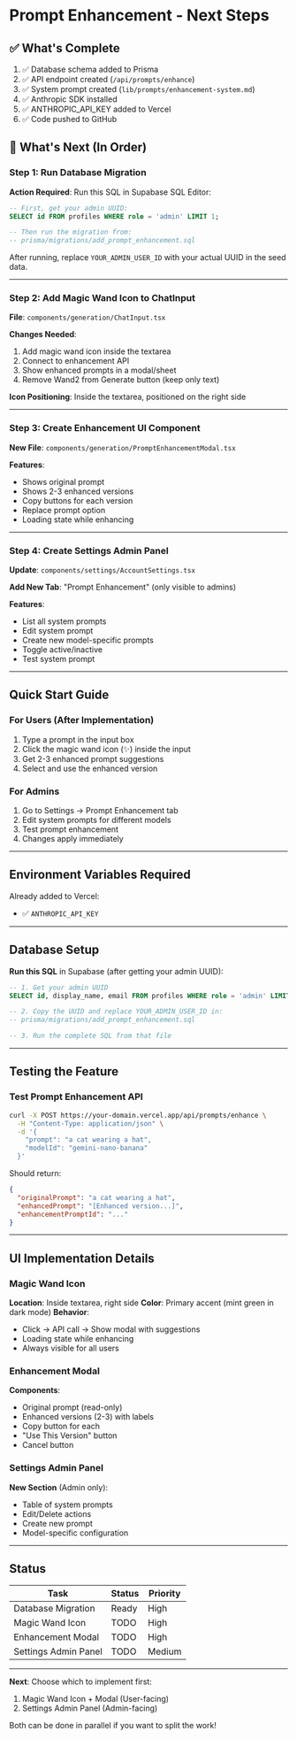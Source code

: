 # Prompt Enhancement - Next Steps

## ✅ What's Complete

1. ✅ Database schema added to Prisma
2. ✅ API endpoint created (`/api/prompts/enhance`)
3. ✅ System prompt created (`lib/prompts/enhancement-system.md`)
4. ✅ Anthropic SDK installed
5. ✅ ANTHROPIC_API_KEY added to Vercel
6. ✅ Code pushed to GitHub

## 🔄 What's Next (In Order)

### Step 1: Run Database Migration

**Action Required**: Run this SQL in Supabase SQL Editor:

```sql
-- First, get your admin UUID:
SELECT id FROM profiles WHERE role = 'admin' LIMIT 1;

-- Then run the migration from:
-- prisma/migrations/add_prompt_enhancement.sql
```

After running, replace `YOUR_ADMIN_USER_ID` with your actual UUID in the seed data.

---

### Step 2: Add Magic Wand Icon to ChatInput

**File**: `components/generation/ChatInput.tsx`

**Changes Needed**:
1. Add magic wand icon inside the textarea
2. Connect to enhancement API
3. Show enhanced prompts in a modal/sheet
4. Remove Wand2 from Generate button (keep only text)

**Icon Positioning**: Inside the textarea, positioned on the right side

---

### Step 3: Create Enhancement UI Component

**New File**: `components/generation/PromptEnhancementModal.tsx`

**Features**:
- Shows original prompt
- Shows 2-3 enhanced versions
- Copy buttons for each version
- Replace prompt option
- Loading state while enhancing

---

### Step 4: Create Settings Admin Panel

**Update**: `components/settings/AccountSettings.tsx`

**Add New Tab**: "Prompt Enhancement" (only visible to admins)

**Features**:
- List all system prompts
- Edit system prompt
- Create new model-specific prompts
- Toggle active/inactive
- Test system prompt

---

## Quick Start Guide

### For Users (After Implementation)
1. Type a prompt in the input box
2. Click the magic wand icon (✨) inside the input
3. Get 2-3 enhanced prompt suggestions
4. Select and use the enhanced version

### For Admins
1. Go to Settings → Prompt Enhancement tab
2. Edit system prompts for different models
3. Test prompt enhancement
4. Changes apply immediately

---

## Environment Variables Required

Already added to Vercel:
- ✅ `ANTHROPIC_API_KEY`

---

## Database Setup

**Run this SQL** in Supabase (after getting your admin UUID):

```sql
-- 1. Get your admin UUID
SELECT id, display_name, email FROM profiles WHERE role = 'admin' LIMIT 1;

-- 2. Copy the UUID and replace YOUR_ADMIN_USER_ID in:
-- prisma/migrations/add_prompt_enhancement.sql

-- 3. Run the complete SQL from that file
```

---

## Testing the Feature

### Test Prompt Enhancement API

```bash
curl -X POST https://your-domain.vercel.app/api/prompts/enhance \
  -H "Content-Type: application/json" \
  -d '{
    "prompt": "a cat wearing a hat",
    "modelId": "gemini-nano-banana"
  }'
```

Should return:
```json
{
  "originalPrompt": "a cat wearing a hat",
  "enhancedPrompt": "[Enhanced version...]",
  "enhancementPromptId": "..."
}
```

---

## UI Implementation Details

### Magic Wand Icon

**Location**: Inside textarea, right side
**Color**: Primary accent (mint green in dark mode)
**Behavior**: 
- Click → API call → Show modal with suggestions
- Loading state while enhancing
- Always visible for all users

### Enhancement Modal

**Components**:
- Original prompt (read-only)
- Enhanced versions (2-3) with labels
- Copy button for each
- "Use This Version" button
- Cancel button

### Settings Admin Panel

**New Section** (Admin only):
- Table of system prompts
- Edit/Delete actions
- Create new prompt
- Model-specific configuration

---

## Status

| Task | Status | Priority |
|------|--------|----------|
| Database Migration | Ready | High |
| Magic Wand Icon | TODO | High |
| Enhancement Modal | TODO | High |
| Settings Admin Panel | TODO | Medium |

---

**Next**: Choose which to implement first:
1. Magic Wand Icon + Modal (User-facing)
2. Settings Admin Panel (Admin-facing)

Both can be done in parallel if you want to split the work!

